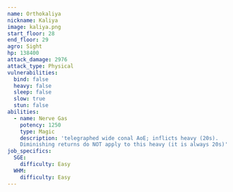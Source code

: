 ```yaml
---
name: Orthokaliya
nickname: Kaliya
image: kaliya.png
start_floor: 28
end_floor: 29
agro: Sight
hp: 138400
attack_damage: 2976
attack_type: Physical
vulnerabilities:
  bind: false
  heavy: false
  sleep: false
  slow: true
  stun: false
abilities:
  - name: Nerve Gas
    potency: 1250
    type: Magic
    description: 'telegraphed wide conal AoE; inflicts heavy (20s).
    Diminishing returns do NOT apply to this heavy (it is always 20s)'
job_specifics:
  SGE:
    difficulty: Easy
  WHM:
    difficulty: Easy
---
```

